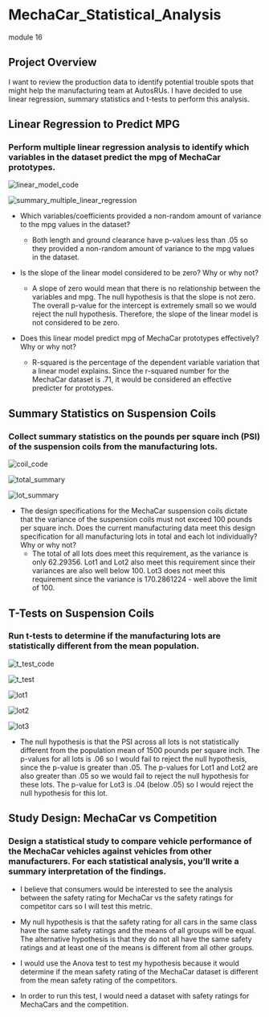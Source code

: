 # MechaCar_Statistical_Analysis
module 16

## Project Overview

I want to review the production data to identify potential trouble spots that might help the manufacturing team at AutosRUs.  I have decided to use linear regression, summary statistics and t-tests to perform this analysis.  

## Linear Regression to Predict MPG
### Perform multiple linear regression analysis to identify which variables in the dataset predict the mpg of MechaCar prototypes.


![linear_model_code](https://user-images.githubusercontent.com/115426070/216189736-a980649c-6eae-4643-93ea-38f84de52142.png)

![summary_multiple_linear_regression](https://user-images.githubusercontent.com/115426070/216189844-014cc58c-0302-4687-b8b3-a110f68aea0c.png)


* Which variables/coefficients provided a non-random amount of variance to the mpg values in the dataset?
  * Both length and ground clearance have p-values less than .05 so they provided a non-random amount of variance to the mpg values in the dataset.

* Is the slope of the linear model considered to be zero? Why or why not?
  * A slope of zero would mean that there is no relationship between the variables and mpg.  The null hypothesis is that the slope is not zero.  The overall p-value for the intercept is extremely small so we would reject the null hypothesis. Therefore, the slope of the linear model is not considered to be zero.  
 
* Does this linear model predict mpg of MechaCar prototypes effectively? Why or why not?
  * R-squared is the percentage of the dependent variable variation that a linear model explains.  Since the r-squared number for the MechaCar dataset is .71, it would be considered an effective predicter for prototypes. 


## Summary Statistics on Suspension Coils
### Collect summary statistics on the pounds per square inch (PSI) of the suspension coils from the manufacturing lots.

![coil_code](https://user-images.githubusercontent.com/115426070/216189873-21649b2d-7e41-48d6-a06c-77454b2b5bd5.png)


![total_summary](https://user-images.githubusercontent.com/115426070/216189895-1ec03f8f-5f16-457f-86f6-3459032d047a.png)


![lot_summary](https://user-images.githubusercontent.com/115426070/216189914-51f2af10-5148-4472-8c09-0265001120f6.png)


* The design specifications for the MechaCar suspension coils dictate that the variance of the suspension coils must not exceed 100 pounds per square inch. Does the current manufacturing data meet this design specification for all manufacturing lots in total and each lot individually? Why or why not?
  * The total of all lots does meet this requirement, as the variance is only 62.29356.  Lot1 and Lot2 also meet this requirement since their variances are also well below 100.  Lot3 does not meet this requirement since the variance is 170.2861224 - well above the limit of 100.  


## T-Tests on Suspension Coils
### Run t-tests to determine if the manufacturing lots are statistically different from the mean population.

![t_test_code](https://user-images.githubusercontent.com/115426070/216189942-520ae0a0-6493-4041-baa3-84e6bff224e4.png)

![t_test](https://user-images.githubusercontent.com/115426070/216189992-de239375-65f3-4ec0-94b9-851117c5c84f.png)

![lot1](https://user-images.githubusercontent.com/115426070/216189999-25d56b63-dd1f-44f7-97be-215f03e018d9.png)

![lot2](https://user-images.githubusercontent.com/115426070/216190013-4849dbd9-09b8-4387-984e-f24a536a4976.png)

![lot3](https://user-images.githubusercontent.com/115426070/216190024-25b3651e-40fb-44c6-b7be-71ef96a39123.png)


  * The null hypothesis is that the PSI across all lots is not statistically different from the population mean of 1500 pounds per square inch.  The p-values for all lots is .06 so I would fail to reject the null hypothesis, since the p-value is greater than .05.  The p-values for Lot1 and Lot2 are also greater than .05 so we would fail to reject the null hypothesis for these lots.  The p-value for Lot3 is .04 (below .05) so I would reject the null hypothesis for this lot.  

## Study Design: MechaCar vs Competition
### Design a statistical study to compare vehicle performance of the MechaCar vehicles against vehicles from other manufacturers. For each statistical analysis, you’ll write a summary interpretation of the findings. 

  * I believe that consumers would be interested to see the analysis between the safety rating for MechaCar vs the safety ratings for competitor cars so I will test this metric. 

  * My null hypothesis is that the safety rating for all cars in the same class have the same safety ratings and the means of all groups will be equal.  The alternative hypothesis is that they do not all have the same safety ratings and at least one of the means is different from all other groups.  

  * I would use the Anova test to test my hypothesis because it would determine if the mean safety rating of the MechaCar dataset is different from the mean safety rating of the competitors.  

  * In order to run this test, I would need a dataset with safety ratings for MechaCars and the competition.  
